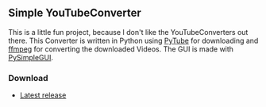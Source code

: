 ## Simple YouTubeConverter

This is a little fun project, because I don't like the YouTubeConverters out there.
This Converter is written in Python using [PyTube](https://pytube.io/en/latest/) for downloading and [ffmpeg](https://www.ffmpeg.org/)
for converting the downloaded Videos. The GUI is made with [PySimpleGUI](https://pysimplegui.readthedocs.io/en/latest/).

### Download
- [Latest release](https://github.com/NicSchu/YouTubeConverter/releases/tag/v2021.1.1)
